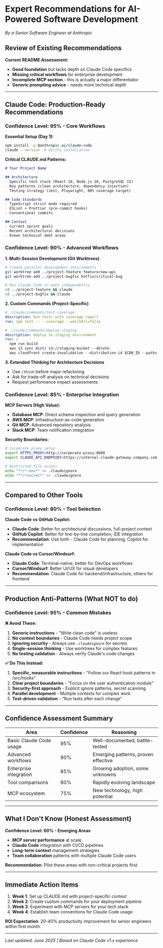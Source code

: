 # Expert Recommendations for AI-Powered Software Development
*By a Senior Software Engineer at Anthropic*

## Review of Existing Recommendations

**Current README Assessment:**
- **Good foundation** but lacks depth on Claude Code specifics
- **Missing critical workflows** for enterprise development
- **Incomplete MCP section** - this is actually a major differentiator
- **Generic prompting advice** - needs more technical depth

---

## Claude Code: Production-Ready Recommendations

### **Confidence Level: 95% - Core Workflows**

**Essential Setup (Day 1):**
```bash
npm install -g @anthropic-ai/claude-code
claude --version  # Verify installation
```

**Critical CLAUDE.md Patterns:**
```markdown
# Your Project Name

## Architecture
- Specific tech stack (React 18, Node.js 20, PostgreSQL 15)
- Key patterns (clean architecture, dependency injection)
- Testing strategy (Jest, Playwright, 80% coverage target)

## Code Standards
- TypeScript strict mode required
- ESLint + Prettier (pre-commit hooks)
- Conventional commits

## Context
- Current sprint goals
- Recent architectural decisions
- Known technical debt areas
```

### **Confidence Level: 90% - Advanced Workflows**

**1. Multi-Session Development (Git Worktrees)**
```bash
# Create parallel development environments
git worktree add ../project-feature feature/new-api
git worktree add ../project-bugfix hotfix/critical-bug

# Run Claude Code in each independently
cd ../project-feature && claude
cd ../project-bugfix && claude
```

**2. Custom Commands (Project-Specific)**
```yaml
# .claude/commands/test-coverage
description: Run tests with coverage report
run: npm test -- --coverage --watchAll=false

# .claude/commands/deploy-staging
description: Deploy to staging environment
run: |
  npm run build
  aws s3 sync dist/ s3://staging-bucket --delete
  aws cloudfront create-invalidation --distribution-id $CDN_ID --paths "/*"
```

**3. Extended Thinking for Architecture Decisions**
- Use `/think` before major refactoring
- Ask for trade-off analysis on technical decisions
- Request performance impact assessments

### **Confidence Level: 85% - Enterprise Integration**

**MCP Servers (High Value):**
- **Database MCP**: Direct schema inspection and query generation
- **AWS MCP**: Infrastructure-as-code generation
- **Git MCP**: Advanced repository analysis
- **Slack MCP**: Team notification integration

**Security Boundaries:**
```bash
# Corporate proxy setup
export HTTPS_PROXY=http://corporate-proxy:8080
export CLAUDE_API_ENDPOINT=https://internal-claude-gateway.company.com

# Restricted file access
echo "**/*.env*" >> .claudeignore
echo "**/*secret*" >> .claudeignore
```

---

## Compared to Other Tools

### **Confidence Level: 80% - Tool Selection**

**Claude Code vs GitHub Copilot:**
- **Claude Code**: Better for architectural discussions, full-project context
- **GitHub Copilot**: Better for line-by-line completion, IDE integration
- **Recommendation**: Use both - Claude Code for planning, Copilot for implementation

**Claude Code vs Cursor/Windsurf:**
- **Claude Code**: Terminal-native, better for DevOps workflows
- **Cursor/Windsurf**: Better UI/UX for visual developers
- **Recommendation**: Claude Code for backend/infrastructure, others for frontend

---

## Production Anti-Patterns (What NOT to do)

### **Confidence Level: 95% - Common Mistakes**

**❌ Avoid These:**
1. **Generic instructions** - "Write clean code" is useless
2. **No context boundaries** - Claude Code needs project scope
3. **Ignoring security** - Always use `.claudeignore` for secrets
4. **Single-session thinking** - Use worktrees for complex features
5. **No testing validation** - Always verify Claude's code changes

**✅ Do This Instead:**
1. **Specific, measurable instructions** - "Follow our React hook patterns in /src/hooks"
2. **Clear project boundaries** - "Focus on the user authentication module"
3. **Security-first approach** - Explicit ignore patterns, secret scanning
4. **Parallel development** - Multiple contexts for complex work
5. **Test-driven validation** - "Run tests after each change"

---

## Confidence Assessment Summary

| Area | Confidence | Reasoning |
|------|------------|-----------|
| Basic Claude Code usage | 95% | Well-documented, battle-tested |
| Advanced workflows | 90% | Emerging patterns, proven effective |
| Enterprise integration | 85% | Growing adoption, some unknowns |
| Tool comparisons | 80% | Rapidly evolving landscape |
| MCP ecosystem | 75% | New technology, high potential |

---

## What I Don't Know (Honest Assessment)

**Confidence Level: 60% - Emerging Areas**
- **MCP server performance** at scale
- **Claude Code** integration with CI/CD pipelines
- **Long-term context** management strategies
- **Team collaboration** patterns with multiple Claude Code users

**Recommendation**: Pilot these areas with non-critical projects first.

---

## Immediate Action Items

1. **Week 1**: Set up CLAUDE.md with project-specific context
2. **Week 2**: Create custom commands for your deployment pipeline  
3. **Week 3**: Experiment with MCP servers for your tech stack
4. **Week 4**: Establish team conventions for Claude Code usage

**ROI Expectation**: 20-40% productivity improvement for senior engineers within first month.

---

*Last updated: June 2025 | Based on Claude Code v1.x experience*
